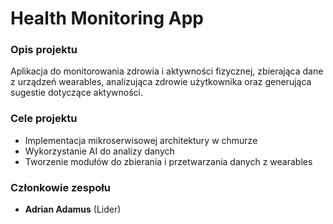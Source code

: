 # Health Monitoring App
### Opis projektu
Aplikacja do monitorowania zdrowia i aktywności fizycznej, zbierająca dane z urządzeń wearables, analizująca zdrowie użytkownika oraz generująca sugestie dotyczące aktywności.

### Cele projektu
- Implementacja mikroserwisowej architektury w chmurze
- Wykorzystanie AI do analizy danych
- Tworzenie modułów do zbierania i przetwarzania danych z wearables

### Członkowie zespołu
- **Adrian Adamus** (Lider)

